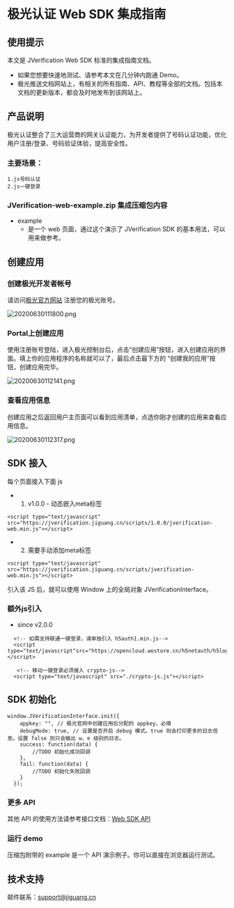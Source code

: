 # 极光认证 Web SDK 集成指南

## 使用提示

本文是 JVerification Web SDK 标准的集成指南文档。

+ 如果您想要快速地测试、请参考本文在几分钟内跑通 Demo。
+ 极光推送文档网站上，有相关的所有指南、API、教程等全部的文档。包括本文档的更新版本，都会及时地发布到该网站上。

## 产品说明

极光认证整合了三大运营商的网关认证能力，为开发者提供了号码认证功能，优化用户注册/登录、号码验证体验，提高安全性。

### 主要场景：

	1.js号码认证
    2.js一键登录

### JVerification-web-example.zip 集成压缩包内容

+ example
	+ 是一个 web 页面，通过这个演示了 JVerification SDK 的基本用法，可以用来做参考。


## 创建应用

### 创建极光开发者帐号

请访问[极光官方网站](https://www.jiguang.cn/accounts/register) 注册您的极光账号。

![20200630111800.png](https://img.jiguang.cn//jver/hbuilder/plugin20200630111800.png)

### Portal上创建应用

使用注册账号登陆，进入极光控制台后，点击“创建应用”按钮，进入创建应用的界面。填上你的应用程序的名称就可以了，最后点击最下方的 “创建我的应用”按钮，创建应用完毕。

![20200630112141.png](https://img.jiguang.cn//jver/hbuilder/plugin20200630112141.png)

### 查看应用信息

创建应用之后返回用户主页面可以看到应用清单，点选你刚才创建的应用来查看应用信息。

![20200630112317.png](https://img.jiguang.cn//jver/hbuilder/plugin20200630112317.png)


## SDK 接入

每个页面接入下面 js

- 1. v1.0.0 - 动态嵌入meta标签
```
<script type="text/javascript" src="https://jverification.jiguang.cn/scripts/1.0.0/jverification-web.min.js"></script>
```
- 2. 需要手动添加meta标签
```
<script type="text/javascript" src="https://jverification.jiguang.cn/scripts/jverification-web.min.js"></script>
```

引入该 JS 后，就可以使用 Window 上的全局对象 JVerificationInterface。

### 额外js引入

- since v2.0.0

```
  <!-- 如需支持联通一键登录，请单独引入 h5auth1.min.js-->
  <script type="text/javascript"src="https://opencloud.wostore.cn/h5netauth/h5login/singleton/h5auth1.min.js"></script>
	
   <!-- 移动一键登录必须接入 crypto-js-->
  <script type="text/javascript" src="./crypto-js.js"></script>
```


## SDK 初始化

```
window.JVerificationInterface.init({
    appkey: "", // 极光官网中创建应用后分配的 appkey，必填
    debugMode: true, // 设置是否开启 debug 模式。true 则会打印更多的日志信息。设置 false 则只会输出 w、e 级别的日志。
    success: function(data) { 
        //TODO 初始化成功回调
    }, 
    fail: function(data) { 
        //TODO 初始化失败回调
    }
  });
```


### 更多 API

其他 API 的使用方法请参考接口文档：[Web SDK API](./web_api)

### 运行 demo

压缩包附带的 example 是一个 API 演示例子。你可以直接在浏览器运行测试。


## 技术支持

邮件联系：[support&#64;jiguang.cn](mailto:support&#64;jiguang.cn)
